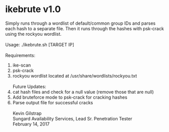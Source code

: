 # ikebrute v1.0
Simply runs through a wordlist of default/common group IDs and parses each hash to a separate file.  Then it runs through the hashes with psk-crack using the rockyou wordlist.
</br></br>
Usage:  ./ikebrute.sh [TARGET IP]
</br></br>
Requirements:  </br>
1.  ike-scan</br>
2.  psk-crack</br>
3.  rockyou wordlist located at /usr/share/wordlists/rockyou.txt
</br></br>
Future Updates:   </br>
1. cat hash files and check for a null value (remove those that are null) </br>
2.  Add bruteforce mode to psk-crack for cracking hashes</br>
3.  Parse output file for successful cracks
</br></br>
Kevin Gilstrap </br>
Sungard Availability Services, Lead Sr. Penetration Tester </br>
February 14, 2017
